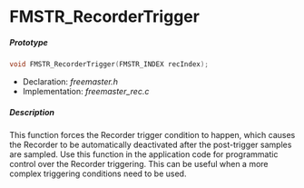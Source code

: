 # FMSTR_RecorderTrigger

##### Prototype

```c
void FMSTR_RecorderTrigger(FMSTR_INDEX recIndex);
```

- Declaration: *freemaster.h*
- Implementation: *freemaster_rec.c*

##### Description

This function forces the Recorder trigger condition to happen, which causes the Recorder to be automatically deactivated after the post-trigger samples are sampled. Use this function in the application code for programmatic control over the Recorder triggering. This can be useful when a more complex triggering conditions need to be used.
